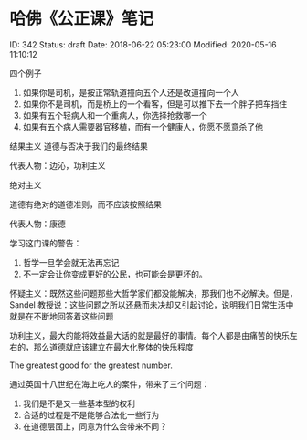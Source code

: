 # 哈佛《公正课》笔记


ID: 342
Status: draft
Date: 2018-06-22 05:23:00
Modified: 2020-05-16 11:10:12


四个例子

1. 如果你是司机，是按正常轨道撞向五个人还是改道撞向一个人
2. 如果你不是司机，而是桥上的一个看客，但是可以推下去一个胖子把车挡住
3. 如果有五个轻病人和一个重病人，你选择抢救哪一个
4. 如果有五个病人需要器官移植，而有一个健康人，你愿不愿意杀了他

结果主义
道德与否决于我们的最终结果

代表人物：边沁，功利主义

绝对主义

道德有绝对的道德准则，而不应该按照结果

代表人物：康德

学习这门课的警告：

1. 哲学一旦学会就无法再忘记
2. 不一定会让你变成更好的公民，也可能会是更坏的。

怀疑主义：既然这些问题那些大哲学家们都没能解决，那我们也不必解决。但是，Sandel 教授说：这些问题之所以还悬而未决却又引起讨论，说明我们日常生活中就是在不断地回答着这些问题


功利主义，最大的能将效益最大话的就是最好的事情。每个人都是由痛苦的快乐左右的，那么道德就应该建立在最大化整体的快乐程度

The greatest good for the greatest number.

通过英国十八世纪在海上吃人的案件，带来了三个问题：

1. 我们是不是又一些基本型的权利
2. 合适的过程是不是能够合法化一些行为
3. 在道德层面上，同意为什么会带来不同？